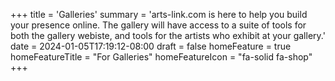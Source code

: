+++
title = 'Galleries'
summary = 'arts-link.com is here to help you build your presence online. The gallery will have access to a suite of tools for both the gallery webiste, and tools for the artists who exhibit at your gallery.'
date = 2024-01-05T17:19:12-08:00
draft = false
homeFeature = true
homeFeatureTitle = "For Galleries"
homeFeatureIcon = "fa-solid fa-shop"
+++
